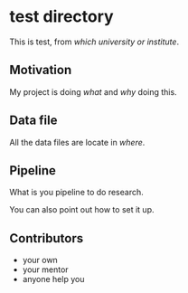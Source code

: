 # test directory

This is test, from *which university or institute*.

## Motivation

My project is doing *what* and *why* doing this.

## Data file

All the data files are locate in *where*.

## Pipeline

What is you pipeline to do research.

You can also point out how to set it up.

## Contributors

- your own
- your mentor
- anyone help you